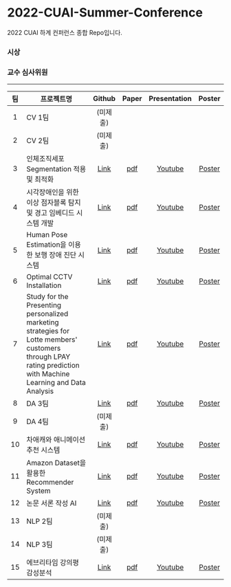 # 2022-CUAI-Summer-Conference
2022 CUAI 하계 컨퍼런스 종합 Repo입니다.


### 시상

### 교수 심사위원


---

|팀|프로젝트명|Github|Paper|Presentation|Poster|
|:---:|---|:---:|:---:|:---:|:---:|
|1|CV 1팀|(미제출)|
|2|CV 2팀|(미제출)|
|3|인체조직세포 Segmentation 적용 및 최적화|[Link](https://github.com/CUAI-CAU/2022_Summer_CV3)|[pdf]()|[Youtube]()|[Poster]()
|4|시각장애인을 위한 이상 점자블록 탐지 및 경고 임베디드 시스템 개발|[Link](https://github.com/CUAI-CAU/2022_Summer_CV_T4_Blueberry)|[pdf]()|[Youtube]()|[Poster]()
|5|Human Pose Estimation을 이용한 보행 장애 진단 시스템|[Link](https://github.com/CUAI-CAU/2022_Summer_CV5)|[pdf]()|[Youtube]()|[Poster]()
|6|Optimal CCTV Installation|[Link](https://github.com/CUAI-CAU/2022_Summer_DA_T6_Panopticon)|[pdf]()|[Youtube]()|[Poster]()
|7|Study for the Presenting personalized marketing strategies for Lotte members' customers through LPAY rating prediction with Machine Learning and Data Analysis|[Link](https://github.com/CUAI-CAU/2022_Summer_DA7)|[pdf]()|[Youtube]()|[Poster]()
|8|DA 3팀|[Link](https://github.com/CUAI-CAU/2022_Summer_DA8_Seoul_spy)|[pdf]()|[Youtube]()|[Poster]()
|9|DA 4팀|(미제출)|
|10|차애캐와 애니메이션 추천 시스템|[Link](https://github.com/CUAI-CAU/2022_Summer_RecSys_10)|[pdf]()|[Youtube]()|[Poster]()
|11|Amazon Dataset을 활용한 Recommender System|[Link](https://github.com/CUAI-CAU/2022_Summer_RecSys_T11_Ah_Chu)|[pdf]()|[Youtube]()|[Poster]()
|12|논문 서론 작성 AI|[Link](https://github.com/CUAI-CAU/2022_Summer_NLP_T12)|[pdf]()|[Youtube]()|[Poster]()
|13|NLP 2팀|(미제출)|
|14|NLP 3팀|(미제출)|
|15|에브리타임 강의평 감성분석|[Link](https://github.com/CUAI-CAU/2022_Summer_NLP_T15)|[pdf]()|[Youtube]()|[Poster]()

